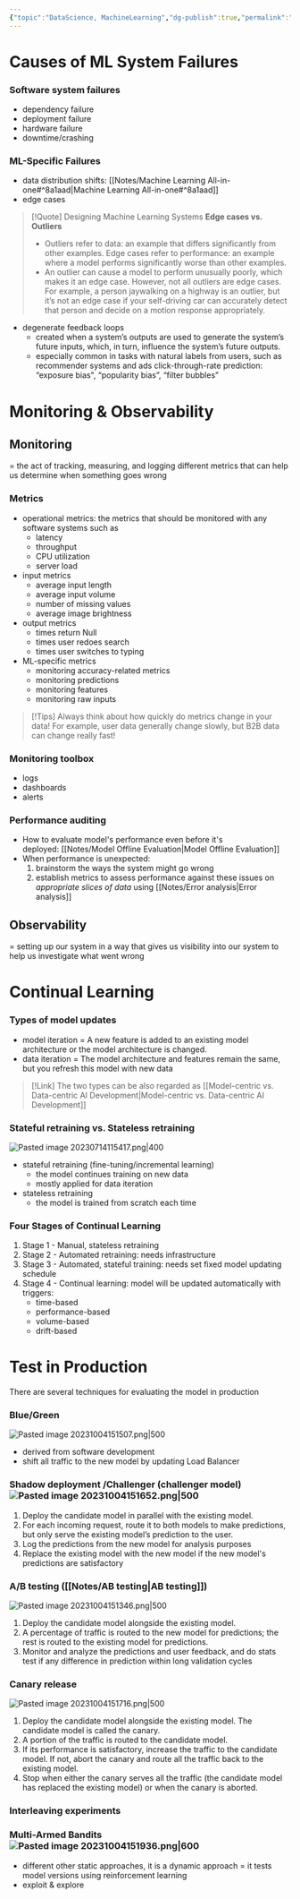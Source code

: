 ```yaml
---
{"topic":"DataScience, MachineLearning","dg-publish":true,"permalink":"/Notes/ML System Monitoring and Continual learning/","dgPassFrontmatter":true,"noteIcon":""}
---
```


# Causes of ML System Failures
### Software system failures
- dependency failure
- deployment failure
- hardware failure
- downtime/crashing
### ML-Specific Failures
- data distribution shifts: [[Notes/Machine Learning All-in-one#^8a1aad\|Machine Learning All-in-one#^8a1aad]]
- edge cases
>[!Quote] Designing Machine Learning Systems
>**Edge cases vs. Outliers**
>- Outliers refer to data: an example that differs significantly from other examples. Edge cases refer to performance: an example where a model performs significantly worse than other examples. 
>- An outlier can cause a model to perform unusually poorly, which makes it an edge case. However, not all outliers are edge cases. For example, a person jaywalking on a highway is an outlier, but it’s not an edge case if your self-driving car can accurately detect that person and decide on a motion response appropriately.
- degenerate feedback loops
	- created when a system’s outputs are used to generate the system’s future inputs, which, in turn, influence the system’s future outputs.
	- especially common in tasks with natural labels from users, such as recommender systems and ads click-through-rate prediction: “exposure bias", “popularity bias”, “filter bubbles”

# Monitoring & Observability
## Monitoring 
= the act of tracking, measuring, and logging different metrics that can help us determine when something goes wrong
### Metrics
- operational metrics: the metrics that should be monitored with any software systems such as 
	- latency
	- throughput
	- CPU utilization
	- server load
- input metrics
	- average input length
	- average input volume
	- number of missing values
	- average image brightness
- output metrics
	- times return Null
	- times user redoes search
	- times user switches to typing 
- ML-specific metrics
	- monitoring accuracy-related metrics
	- monitoring predictions
	- monitoring features
	- monitoring raw inputs
>[!Tips]
> Always think about how quickly do metrics change in your data!
> For example, user data generally change slowly, but B2B data can change really fast!
### Monitoring toolbox
- logs
- dashboards
- alerts
### Performance auditing
- How to evaluate model's performance even before it's deployed: [[Notes/Model Offline Evaluation\|Model Offline Evaluation]]
- When performance is unexpected:
	1. brainstorm the ways the system might go wrong
	2. establish metrics to assess performance against these issues on *appropriate slices of data* using [[Notes/Error analysis\|Error analysis]]
## Observability 
= setting up our system in a way that gives us visibility into our system to help us investigate what went wrong


# Continual Learning

### Types of model updates
- model iteration
= A new feature is added to an existing model architecture or the model architecture is changed.
- data iteration
= The model architecture and features remain the same, but you refresh this model with new data

>[!Link]
>The two types can be also regarded as [[Model-centric vs. Data-centric AI Development\|Model-centric vs. Data-centric AI Development]]
>
### Stateful retraining vs. Stateless retraining 
![Pasted image 20230714115417.png|400](/img/user/assets/images/Pasted%20image%2020230714115417.png)
- stateful retraining (fine-tuning/incremental learning)
	- the model continues training on new data
	- mostly applied for data iteration
- stateless retraining
	- the model is trained from scratch each time

### Four Stages of Continual Learning
1. Stage 1 - Manual, stateless retraining
2. Stage 2 - Automated retraining: needs infrastructure
3. Stage 3 - Automated, stateful training: needs set fixed model updating schedule
4. Stage 4 - Continual learning: model will be updated automatically with triggers:
	- time-based
	- performance-based
	- volume-based
	- drift-based

# Test in Production
There are several techniques for evaluating the model in production
### Blue/Green
![Pasted image 20231004151507.png|500](/img/user/assets/images/Pasted%20image%2020231004151507.png)
- derived from software development
- shift all traffic to the new model by updating Load Balancer
### Shadow deployment /Challenger (challenger model)  ![Pasted image 20231004151652.png|500](/img/user/assets/images/Pasted%20image%2020231004151652.png)
1. Deploy the candidate model in parallel with the existing model.
2. For each incoming request, route it to both models to make predictions, but only serve the existing model’s prediction to the user.
3. Log the predictions from the new model for analysis purposes
4. Replace the existing model with the new model if the new model's predictions are satisfactory
### A/B testing ([[Notes/AB testing\|AB testing]]) 

![Pasted image 20231004151346.png|500](/img/user/assets/images/Pasted%20image%2020231004151346.png)
1. Deploy the candidate model alongside the existing model.
2. A percentage of traffic is routed to the new model for predictions; the rest is routed to the existing model for predictions.
3. Monitor and analyze the predictions and user feedback, and do stats test if any difference in prediction within long validation cycles
### Canary release 

![Pasted image 20231004151716.png|500](/img/user/assets/images/Pasted%20image%2020231004151716.png)
1. Deploy the candidate model alongside the existing model. The candidate model is called the canary.
2. A portion of the traffic is routed to the candidate model.
3. If its performance is satisfactory, increase the traffic to the candidate model. If not, abort the canary and route all the traffic back to the existing model.
4. Stop when either the canary serves all the traffic (the candidate model has replaced the existing model) or when the canary is aborted.
### Interleaving experiments
### Multi-Armed Bandits ![Pasted image 20231004151936.png|600](/img/user/assets/images/Pasted%20image%2020231004151936.png)
- different other static approaches, it is a dynamic approach = it tests model versions using reinforcement learning
- exploit & explore
